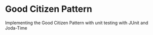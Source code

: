 # Good Citizen Pattern
Implementing the Good Citizen Pattern with unit testing with JUnit and Joda-Time
